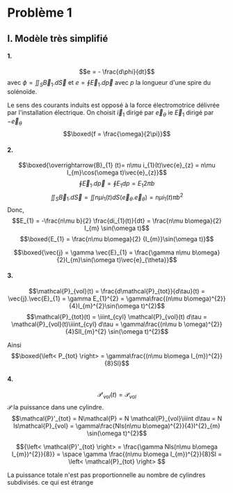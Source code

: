 # Problème 1
## I. Modèle très simplifié
#### 1.
$$e = - \frac{d\phi}{dt}$$
avec 
$\phi = \iint_{S} \vec{B}_{1}. d\vec{S}$ et $e = \oint \vec{E}_{1}.d \overrightarrow{p}$ 
avec $p$ la longueur d'une spire du solénoïde.

Le sens des courants induits est opposé à la force électromotrice délivrée par l'installation électrique. 
On choisit $\vec{i}_{1}$ dirigé par $\vec{e}_{\theta}$ ie $\vec{E}_{1}$ dirigé par $-\vec{e}_{\theta}$
$$\boxed{f = \frac{\omega}{2\pi}}$$

#### 2.
$$\boxed{\overrightarrow{B}_{1} (t)= n\mu i_{1}(t)\vec{e}_{z} = n\mu  I_{m}\cos(\omega t)\vec{e}_{z}}$$
$$\oint\vec{E}_{1}.d\vec{p} = \oint {E}_{1} dp = E_{1}  2\pi b$$
$$\iint_{S}\vec{B}_{1}.d\vec{S} = \iint n\mu i_{1}(t)dS(\vec{e}_{\theta}.\vec{e}_{\theta}) = n\mu i_{1}(t) \pi b^{2}$$
Donc, 
$$E_{1} = -\frac{n\mu b}{2} \frac{di_{1}(t)}{dt} = \frac{n\mu b\omega}{2} I_{m} \sin(\omega t)$$
$$\boxed{E_{1} = \frac{n\mu b\omega}{2} {I_{m}}\sin(\omega t)}$$

$$\boxed{\vec{j} = \gamma \vec{E}_{1} = \frac{\gamma n\mu b\omega}{2}I_{m}\sin(\omega t)\vec{e}_{\theta}}$$

#### 3.
$$\mathcal{P}_{vol}(t) = \frac{d\mathcal{P}_{tot}}{d\tau}(t) = \vec{j}.\vec{E}_{1} = \gamma E_{1}^{2} = \gamma\frac{(n\mu b\omega)^{2}}{4}I_{m}^{2}\sin(\omega t)^{2}$$
$$\mathcal{P}_{tot}(t) = \iiint_{cyl} \mathcal{P}_{vol}(t) d\tau = \mathcal{P}_{vol}(t)\iiint_{cyl} d\tau = \gamma\frac{(n\mu b \omega)^{2}}{4}SlI_{m}^{2} \sin(\omega t)^{2}$$

Ainsi
$$\boxed{\left< P_{tot} \right> = \gamma\frac{(n\mu b\omega I_{m})^{2}}{8}Sl}$$

#### 4.
$$\mathcal{P}'_{vol}(t) = \mathcal{P}_{vol}$$
$\mathcal{P}$ la puissance dans une cylindre. 
$$\mathcal{P}'_{tot} = N\mathcal{P} = N \mathcal{P}_{vol}\iiint d\tau = N ls\mathcal{P}_{vol} = \gamma\frac{Nls(n\mu b\omega)^{2}}{4}I^{2}_{m} \sin(\omega t)^{2}$$

$${\left< \mathcal{P}'_{tot} \right> = \frac{\gamma Nls(n\mu b\omega I_{m})^{2}}{8}} =  \space  \gamma  \frac{(n\mu b\omega I_{m})^{2}}{8}Sl =  \left< \mathcal{P}_{tot} \right> $$

La puissance totale n'est pas proportionnelle au nombre de cylindres subdivisés. ce qui est étrange